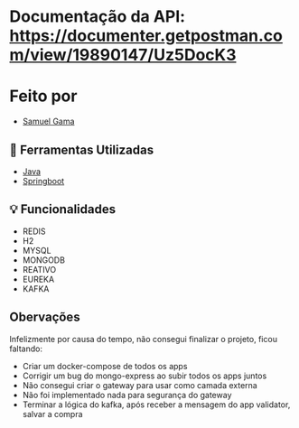 # Documentação da API: https://documenter.getpostman.com/view/19890147/Uz5DocK3

# Feito por
- [Samuel Gama ](https://github.com/SamGCM)

## 🔨 Ferramentas Utilizadas
- [Java](https://angular.io/)
- [Springboot](https://ng-bootstrap.github.io/#/home)

## 💡 Funcionalidades

- REDIS
- H2
- MYSQL
- MONGODB
- REATIVO
- EUREKA
- KAFKA

## Obervações
Infelizmente por causa do tempo, não consegui finalizar o projeto, ficou faltando:
- Criar um docker-compose de todos os apps
- Corrigir um bug do mongo-express ao subir todos os apps juntos
- Não consegui criar o gateway para usar como camada externa
- Não foi implementado nada para segurança do gateway
- Terminar a lógica do kafka, após receber a mensagem do app validator, salvar a compra
